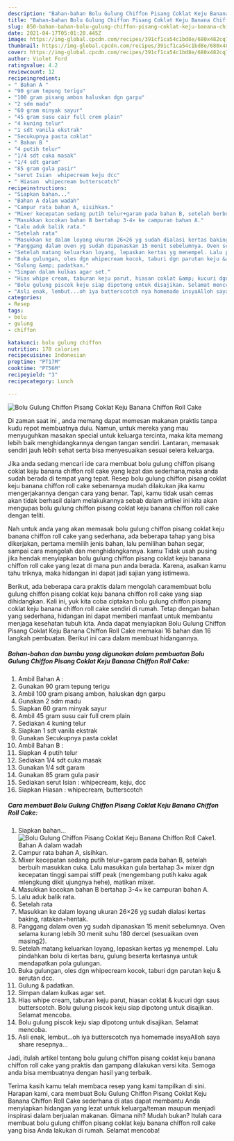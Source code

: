 ```yaml
---
description: "Bahan-bahan Bolu Gulung Chiffon Pisang Coklat Keju Banana Chiffon Roll Cake yang lezat dan Mudah Dibuat"
title: "Bahan-bahan Bolu Gulung Chiffon Pisang Coklat Keju Banana Chiffon Roll Cake yang lezat dan Mudah Dibuat"
slug: 850-bahan-bahan-bolu-gulung-chiffon-pisang-coklat-keju-banana-chiffon-roll-cake-yang-lezat-dan-mudah-dibuat
date: 2021-04-17T05:01:28.445Z
image: https://img-global.cpcdn.com/recipes/391cf1ca54c1bd8e/680x482cq70/bolu-gulung-chiffon-pisang-coklat-keju-banana-chiffon-roll-cake-foto-resep-utama.jpg
thumbnail: https://img-global.cpcdn.com/recipes/391cf1ca54c1bd8e/680x482cq70/bolu-gulung-chiffon-pisang-coklat-keju-banana-chiffon-roll-cake-foto-resep-utama.jpg
cover: https://img-global.cpcdn.com/recipes/391cf1ca54c1bd8e/680x482cq70/bolu-gulung-chiffon-pisang-coklat-keju-banana-chiffon-roll-cake-foto-resep-utama.jpg
author: Violet Ford
ratingvalue: 4.2
reviewcount: 12
recipeingredient:
- " Bahan A "
- "90 gram tepung terigu"
- "100 gram pisang ambon haluskan dgn garpu"
- "2 sdm madu"
- "60 gram minyak sayur"
- "45 gram susu cair full crem plain"
- "4 kuning telur"
- "1 sdt vanila ekstrak"
- "Secukupnya pasta coklat"
- " Bahan B "
- "4 putih telur"
- "1/4 sdt cuka masak"
- "1/4 sdt garam"
- "85 gram gula pasir"
- "serut Isian  whipecream keju dcc"
- " Hiasan  whipecream butterscotch"
recipeinstructions:
- "Siapkan bahan..."
- "Bahan A dalam wadah"
- "Campur rata bahan A, sisihkan."
- "Mixer kecepatan sedang putih telur+garam pada bahan B, setelah berbuih masukkan cuka. Lalu masukkan gula bertahap 3× mixer dgn kecepatan tinggi sampai stiff peak (mengembang putih kaku agak mlengkung dikit ujungnya hehe), matikan mixer."
- "Masukkan kocokan bahan B bertahap 3-4× ke campuran bahan A."
- "Lalu aduk balik rata."
- "Setelah rata"
- "Masukkan ke dalam loyang ukuran 26×26 yg sudah dialasi kertas baking, ratakan+hentak."
- "Panggang dalam oven yg sudah dipanaskan 15 menit sebelumnya. Oven selama kurang lebih 30 menit suhu 180 dercel (sesuaikan oven masing2)."
- "Setelah matang keluarkan loyang, lepaskan kertas yg menempel. Lalu pindahkan bolu di kertas baru, gulung beserta kertasnya untuk mendapatkan pola gulungan."
- "Buka gulungan, oles dgn whipecream kocok, taburi dgn parutan keju &amp; serutan dcc."
- "Gulung &amp; padatkan."
- "Simpan dalam kulkas agar set."
- "Hias whipe cream, taburan keju parut, hiasan coklat &amp; kucuri dgn saus butterscotch. Bolu gulung piscok keju siap dipotong untuk disajikan. Selamat mencoba."
- "Bolu gulung piscok keju siap dipotong untuk disajikan. Selamat mencoba."
- "Asli enak, lembut...oh iya butterscotch nya homemade insyaAlloh saya share resepnya..."
categories:
- Resep
tags:
- bolu
- gulung
- chiffon

katakunci: bolu gulung chiffon 
nutrition: 178 calories
recipecuisine: Indonesian
preptime: "PT17M"
cooktime: "PT56M"
recipeyield: "3"
recipecategory: Lunch

---
```



![Bolu Gulung Chiffon Pisang Coklat Keju Banana Chiffon Roll Cake](https://img-global.cpcdn.com/recipes/391cf1ca54c1bd8e/680x482cq70/bolu-gulung-chiffon-pisang-coklat-keju-banana-chiffon-roll-cake-foto-resep-utama.jpg)

Di zaman  saat ini , anda memang dapat memesan makanan praktis tanpa kudu repot membuatnya dulu. Namun, untuk mereka yang mau menyuguhkan masakan special untuk keluarga tercinta, maka kita memang lebih baik menghidangkannya dengan tangan sendiri. Lantaran, memasak sendiri jauh lebih sehat serta bisa menyesuaikan sesuai selera keluarga.

Jika anda sedang mencari ide cara membuat bolu gulung chiffon pisang coklat keju banana chiffon roll cake yang lezat dan sederhana,maka anda sudah berada di tempat yang tepat. Resep bolu gulung chiffon pisang coklat keju banana chiffon roll cake  sebenarnya mudah dilakukan jika kamu mengerjakannya dengan cara yang benar. Tapi, kamu tidak usah cemas akan tidak berhasil dalam melakukannya 
sebab dalam artikel ini kita akan mengupas bolu gulung chiffon pisang coklat keju banana chiffon roll cake dengan teliti.  



Nah untuk anda yang akan memasak bolu gulung chiffon pisang coklat keju banana chiffon roll cake yang sederhana, ada beberapa tahap yang bisa dikerjakan, pertama memilih jenis bahan, lalu pemilihan bahan segar, sampai cara mengolah dan menghidangkannya. kamu Tidak usah pusing jika hendak menyiapkan bolu gulung chiffon pisang coklat keju banana chiffon roll cake yang lezat di mana pun anda berada. Karena, asalkan kamu  tahu triknya, maka hidangan ini dapat jadi sajian yang istimewa.

Berikut, ada beberapa cara praktis  dalam mengolah caramembuat bolu gulung chiffon pisang coklat keju banana chiffon roll cake yang siap dihidangkan. Kali ini, yuk kita coba ciptakan bolu gulung chiffon pisang coklat keju banana chiffon roll cake sendiri di rumah. Tetap dengan bahan yang sederhana, hidangan ini dapat memberi manfaat untuk membantu menjaga kesehatan tubuh kita. Anda dapat menyiapkan Bolu Gulung Chiffon Pisang Coklat Keju Banana Chiffon Roll Cake memakai 16 bahan dan 16 langkah pembuatan. Berikut ini cara dalam membuat hidangannya.

<!--inarticleads1-->

##### Bahan-bahan dan bumbu yang digunakan dalam pembuatan Bolu Gulung Chiffon Pisang Coklat Keju Banana Chiffon Roll Cake:

1. Ambil  Bahan A :
1. Gunakan 90 gram tepung terigu
1. Ambil 100 gram pisang ambon, haluskan dgn garpu
1. Gunakan 2 sdm madu
1. Siapkan 60 gram minyak sayur
1. Ambil 45 gram susu cair full crem plain
1. Sediakan 4 kuning telur
1. Siapkan 1 sdt vanila ekstrak
1. Gunakan Secukupnya pasta coklat
1. Ambil  Bahan B :
1. Siapkan 4 putih telur
1. Sediakan 1/4 sdt cuka masak
1. Gunakan 1/4 sdt garam
1. Gunakan 85 gram gula pasir
1. Sediakan serut Isian : whipecream, keju, dcc
1. Siapkan  Hiasan : whipecream, butterscotch




<!--inarticleads2-->

##### Cara membuat Bolu Gulung Chiffon Pisang Coklat Keju Banana Chiffon Roll Cake:

1. Siapkan bahan...
<img src="https://img-global.cpcdn.com/steps/2837edc4fd5f2214/160x128cq70/bolu-gulung-chiffon-pisang-coklat-keju-banana-chiffon-roll-cake-langkah-memasak-1-foto.jpg" alt="Bolu Gulung Chiffon Pisang Coklat Keju Banana Chiffon Roll Cake">1. Bahan A dalam wadah
1. Campur rata bahan A, sisihkan.
1. Mixer kecepatan sedang putih telur+garam pada bahan B, setelah berbuih masukkan cuka. Lalu masukkan gula bertahap 3× mixer dgn kecepatan tinggi sampai stiff peak (mengembang putih kaku agak mlengkung dikit ujungnya hehe), matikan mixer.
1. Masukkan kocokan bahan B bertahap 3-4× ke campuran bahan A.
1. Lalu aduk balik rata.
1. Setelah rata
1. Masukkan ke dalam loyang ukuran 26×26 yg sudah dialasi kertas baking, ratakan+hentak.
1. Panggang dalam oven yg sudah dipanaskan 15 menit sebelumnya. Oven selama kurang lebih 30 menit suhu 180 dercel (sesuaikan oven masing2).
1. Setelah matang keluarkan loyang, lepaskan kertas yg menempel. Lalu pindahkan bolu di kertas baru, gulung beserta kertasnya untuk mendapatkan pola gulungan.
1. Buka gulungan, oles dgn whipecream kocok, taburi dgn parutan keju &amp; serutan dcc.
1. Gulung &amp; padatkan.
1. Simpan dalam kulkas agar set.
1. Hias whipe cream, taburan keju parut, hiasan coklat &amp; kucuri dgn saus butterscotch. Bolu gulung piscok keju siap dipotong untuk disajikan. Selamat mencoba.
1. Bolu gulung piscok keju siap dipotong untuk disajikan. Selamat mencoba.
1. Asli enak, lembut...oh iya butterscotch nya homemade insyaAlloh saya share resepnya...




Jadi, itulah artikel tentang  bolu gulung chiffon pisang coklat keju banana chiffon roll cake  yang praktis dan gampang dilakukan versi kita. Semoga anda bisa membuatnya dengan hasil yang terbaik. 

Terima kasih kamu telah membaca resep yang kami tampilkan di sini. Harapan kami, cara membuat  Bolu Gulung Chiffon Pisang Coklat Keju Banana Chiffon Roll Cake sederhana di atas dapat membantu Anda menyiapkan hidangan yang lezat untuk keluarga/teman maupun menjadi inspirasi dalam berjualan makanan. Gimana nih? Mudah bukan? Itulah cara membuat bolu gulung chiffon pisang coklat keju banana chiffon roll cake yang bisa Anda lakukan di rumah. Selamat mencoba!

